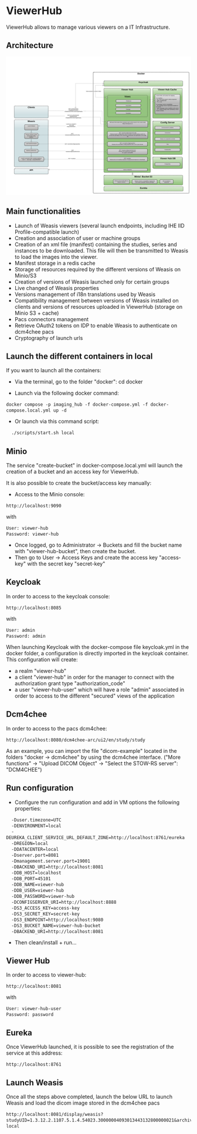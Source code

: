 ﻿
# ViewerHub
ViewerHub allows to manage various viewers on a IT Infrastructure. 

## Architecture
![architecture.svg](src/main/resources/documentation/architecture.svg)

## Main functionalities
- Launch of Weasis viewers (several launch endpoints, including IHE IID Profile-compatible launch)
- Creation and association of user or machine groups
- Creation of an xml file (manifest) containing the studies, series and instances to be downloaded. This file will then be transmitted to Weasis to load the images into the viewer.
- Manifest storage in a redis cache
- Storage of resources required by the different versions of Weasis on Minio/S3
- Creation of versions of Weasis launched only for certain groups
- Live changed of Weasis properties 
- Versions management of i18n translations used by Weasis
- Compatibility management between versions of Weasis installed on clients and versions of resources uploaded in ViewerHub (storage on Minio S3 + cache)
- Pacs connectors management
- Retrieve OAuth2 tokens on IDP to enable Weasis to authenticate on dcm4chee pacs
- Cryptography of launch urls

## Launch the different containers in local

If you want to launch all the containers:
- Via the terminal, go to the folder "docker": cd docker

- Launch via the following docker command:
```
docker compose -p imaging_hub -f docker-compose.yml -f docker-compose.local.yml up -d
```

- Or launch via this command script:

```bash
  ./scripts/start.sh local
```

## Minio

The service "create-bucket" in docker-compose.local.yml will launch the creation of a bucket and an access key for ViewerHub.

It is also possible to create the bucket/access key manually:

- Access to the Minio console:
```  
http://localhost:9090
```
with

```
User: viewer-hub
Password: viewer-hub
```

- Once logged, go to Administrator -> Buckets and fill the bucket name with "viewer-hub-bucket", then create the bucket.
- Then go to User -> Access Keys and create the access key "access-key" with the secret key "secret-key"

## Keycloak

In order to access to the keycloak console: 
```
http://localhost:8085
```
with
```
User: admin
Password: admin
```

When launching Keycloak with the docker-compose file keycloak.yml in the docker folder, a configuration 
is directly imported in the keycloak container. This configuration will create: 
- a realm "viewer-hub"
- a client "viewer-hub" in order for the manager to connect with the authorization grant type "authorization_code"
- a user "viewer-hub-user" which will have a role "admin" associated in order to access to the different "secured" views of the application


## Dcm4chee 

In order to access to the pacs dcm4chee:
```
http://localhost:8080/dcm4chee-arc/ui2/en/study/study
```

As an example, you can import the file "dicom-example" located in the folders "docker -> dcm4chee" by using the dcm4chee interface.
("More functions" -> "Upload DICOM Object" -> "Select the STOW-RS server": "DCM4CHEE")

## Run configuration

- Configure the run configuration and add in VM options the following properties:
```
  -Duser.timezone=UTC
  -DENVIRONMENT=local
  -DEUREKA_CLIENT_SERVICE_URL_DEFAULT_ZONE=http://localhost:8761/eureka
  -DREGION=local
  -DDATACENTER=local
  -Dserver.port=8081
  -Dmanagement.server.port=19001
  -DBACKEND_URI=http://localhost:8081
  -DDB_HOST=localhost
  -DDB_PORT=45101
  -DDB_NAME=viewer-hub
  -DDB_USER=viewer-hub
  -DDB_PASSWORD=viewer-hub
  -DCONFIGSERVER_URI=http://localhost:8888
  -DS3_ACCESS_KEY=access-key
  -DS3_SECRET_KEY=secret-key
  -DS3_ENDPOINT=http://localhost:9080
  -DS3_BUCKET_NAME=viewer-hub-bucket
  -DBACKEND_URI=http://localhost:8081
```
- Then clean/install + run...

## Viewer Hub

In order to access to viewer-hub: 
```
http://localhost:8081
```
with

```
User: viewer-hub-user
Password: password
```

## Eureka

Once ViewerHub launched, it is possible to see the registration of the service at this address:
```
http://localhost:8761
```

## Launch Weasis

Once all the steps above completed, launch the below URL to launch Weasis and load the dicom image stored in the dcm4chee pacs
```
http://localhost:8081/display/weasis?studyUID=1.3.12.2.1107.5.1.4.54023.30000004093013443132800000021&archive=dcm4chee-local
```
